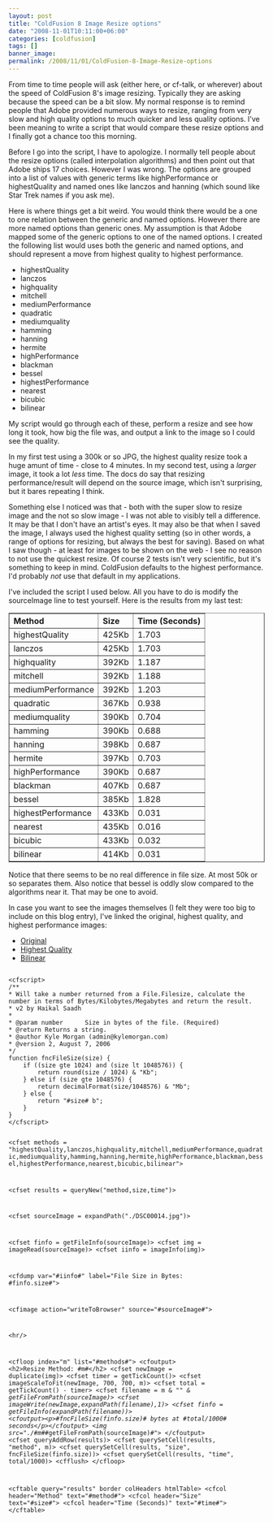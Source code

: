 ```yaml
---
layout: post
title: "ColdFusion 8 Image Resize options"
date: "2008-11-01T10:11:00+06:00"
categories: [coldfusion]
tags: []
banner_image: 
permalink: /2008/11/01/ColdFusion-8-Image-Resize-options
---
```


From time to time people will ask (either here, or cf-talk, or wherever) about the speed of ColdFusion 8's image resizing. Typically they are asking because the speed can be a bit slow. My normal response is to remind people that Adobe provided numerous ways to resize, ranging from very slow and high quality options to much quicker and less quality options. I've been meaning to write a script that would compare these resize options and I finally got a chance too this morning.
<!--more-->
Before I go into the script, I have to apologize. I normally tell people about the resize options (called interpolation algorithms) and then point out that Adobe ships 17 choices. However I was wrong. The options are grouped into a list of values with generic terms like highPerformance or highestQuality and named ones like lanczos and hanning (which sound like Star Trek names if you ask me). 

Here is where things get a bit weird. You would think there would be a one to one relation between the generic and named options. However there are more named options than generic ones. My assumption is that Adobe mapped some of the generic options to one of the named options. I created the following list would uses both the generic and named options, and should represent a move from highest quality to highest performance.

<ul>
<li>highestQuality
<li>lanczos
<li>highquality
<li>mitchell
<li>mediumPerformance
<li>quadratic
<li>mediumquality
<li>hamming
<li>hanning
<li>hermite
<li>highPerformance
<li>blackman
<li>bessel
<li>highestPerformance
<li>nearest
<li>bicubic
<li>bilinear
</ul>

My script would go through each of these, perform a resize and see how long it took, how big the file was, and output a link to the image so I could see the quality. 

In my first test using a 300k or so JPG, the highest quality resize took a huge amunt of time - close to 4 minutes. In my second test, using a <i>larger</i> image, it took a lot <i>less</i> time. The docs do say that resizing performance/result will depend on the source image, which isn't surprising, but it bares repeating I think. 

Something else I noticed was that - both with the super slow to resize image and the not so slow image - I was not able to visibly tell a difference. It may be that I don't have an artist's eyes. It may also be that when I saved the image, I always used the highest quality setting (so in other words, a range of options for resizing, but always the best for saving). Based on what I saw though - at least for images to be shown on the web - I see no reason to not use the quickest resize. Of course 2 tests isn't very scientific, but it's something to keep in mind. ColdFusion defaults to the highest performance. I'd probably <i>not</i> use that default in my applications.

I've included the script I used below. All you have to do is modify the sourceImage line to test yourself. Here is the results from my last test:

<table border>
<tr><th align='left'>Method</th><th align='left'>Size</th><th align='left'>Time (Seconds)</th></tr><tr><td align='left'>highestQuality</td><td align='left'>425Kb</td><td align='left'>1.703</td></tr>
<tr><td align='left'>lanczos</td><td align='left'>425Kb</td><td align='left'>1.703</td></tr>
<tr><td align='left'>highquality</td><td align='left'>392Kb</td><td align='left'>1.187</td></tr>

<tr><td align='left'>mitchell</td><td align='left'>392Kb</td><td align='left'>1.188</td></tr>
<tr><td align='left'>mediumPerformance</td><td align='left'>392Kb</td><td align='left'>1.203</td></tr>
<tr><td align='left'>quadratic</td><td align='left'>367Kb</td><td align='left'>0.938</td></tr>
<tr><td align='left'>mediumquality</td><td align='left'>390Kb</td><td align='left'>0.704</td></tr>
<tr><td align='left'>hamming</td><td align='left'>390Kb</td><td align='left'>0.688</td></tr>

<tr><td align='left'>hanning</td><td align='left'>398Kb</td><td align='left'>0.687</td></tr>
<tr><td align='left'>hermite</td><td align='left'>397Kb</td><td align='left'>0.703</td></tr>
<tr><td align='left'>highPerformance</td><td align='left'>390Kb</td><td align='left'>0.687</td></tr>
<tr><td align='left'>blackman</td><td align='left'>407Kb</td><td align='left'>0.687</td></tr>
<tr><td align='left'>bessel</td><td align='left'>385Kb</td><td align='left'>1.828</td></tr>

<tr><td align='left'>highestPerformance</td><td align='left'>433Kb</td><td align='left'>0.031</td></tr>
<tr><td align='left'>nearest</td><td align='left'>435Kb</td><td align='left'>0.016</td></tr>
<tr><td align='left'>bicubic</td><td align='left'>433Kb</td><td align='left'>0.032</td></tr>
<tr><td align='left'>bilinear</td><td align='left'>414Kb</td><td align='left'>0.031</td></tr>

</table>

Notice that there seems to be no real difference in file size. At most 50k or so separates them. Also notice that bessel is oddly slow compared to the algorithms near it. That may be one to avoid.

In case you want to see the images themselves (I felt they were too big to include on this blog entry), I've linked the original, highest quality, and highest performance images:

<ul>
<li><a href="http://www.raymondcamden.com/images/DSC00014.jpg">Original</a>
<li><a href="http://www.coldfusionjedi.com/images/highestQuality_DSC00014.jpg">Highest Quality</a>
<li><a href="http://www.coldfusionjedi.com/images/bilinear_DSC00014.jpg">Bilinear</a>
</ul>

<code>
&lt;cfscript&gt;
/**
* Will take a number returned from a File.Filesize, calculate the number in terms of Bytes/Kilobytes/Megabytes and return the result.
* v2 by Haikal Saadh
*
* @param number      Size in bytes of the file. (Required)
* @return Returns a string.
* @author Kyle Morgan (admin@kylemorgan.com)
* @version 2, August 7, 2006
*/
function fncFileSize(size) {
    if ((size gte 1024) and (size lt 1048576)) {
        return round(size / 1024) & "Kb";
    } else if (size gte 1048576) {
        return decimalFormat(size/1048576) & "Mb";
    } else {
        return "#size# b";
    }
}
&lt;/cfscript&gt;

&lt;cfset methods = "highestQuality,lanczos,highquality,mitchell,mediumPerformance,quadratic,mediumquality,hamming,hanning,hermite,highPerformance,blackman,bessel,highestPerformance,nearest,bicubic,bilinear"&gt;

&lt;cfset results = queryNew("method,size,time")&gt;
	
&lt;cfset sourceImage = expandPath("./DSC00014.jpg")&gt;

&lt;cfset finfo = getFileInfo(sourceImage)&gt;
&lt;cfset img = imageRead(sourceImage)&gt;
&lt;cfset iinfo = imageInfo(img)&gt;

&lt;cfdump var="#iinfo#" label="File Size in Bytes: #finfo.size#"&gt;

&lt;cfimage action="writeToBrowser" source="#sourceImage#"&gt;

&lt;hr/&gt;

&lt;cfloop index="m" list="#methods#"&gt;
	&lt;cfoutput&gt;
	&lt;h2&gt;Resize Method: #m#&lt;/h2&gt;
	&lt;cfset newImage = duplicate(img)&gt;
	&lt;cfset timer = getTickCount()&gt;
	&lt;cfset imageScaleToFit(newImage, 700, 700, m)&gt;
	&lt;cfset total = getTickCount() - timer&gt;
	&lt;cfset filename = m & "_" & getFileFromPath(sourceImage)&gt;
	&lt;cfset imageWrite(newImage,expandPath(filename),1)&gt;
	&lt;cfset finfo = getFileInfo(expandPath(filename))&gt;
	&lt;cfoutput&gt;&lt;p&gt;#fncFileSize(finfo.size)# bytes at #total/1000# seconds&lt;/p&gt;&lt;/cfoutput&gt;
	&lt;img src="./#m#_#getFileFromPath(sourceImage)#"&gt;
	&lt;/cfoutput&gt;
	&lt;cfset queryAddRow(results)&gt;
	&lt;cfset querySetCell(results, "method", m)&gt;
	&lt;cfset querySetCell(results, "size", fncFileSize(finfo.size))&gt;
	&lt;cfset querySetCell(results, "time", total/1000)&gt;
	&lt;cfflush&gt;
&lt;/cfloop&gt;

&lt;cftable query="results" border colHeaders htmlTable&gt;
	&lt;cfcol header="Method" text="#method#"&gt;
	&lt;cfcol header="Size" text="#size#"&gt;
	&lt;cfcol header="Time (Seconds)" text="#time#"&gt;
&lt;/cftable&gt;
</code>